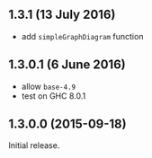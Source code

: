 1.3.1 (13 July 2016)
--------------------

- add `simpleGraphDiagram` function

1.3.0.1 (6 June 2016)
---------------------

- allow `base-4.9`
- test on GHC 8.0.1

1.3.0.0 (2015-09-18)
--------------------

Initial release.
